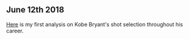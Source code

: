 ## June 12th 2018

[Here](files/kobeanalysis.html) is my first analysis on Kobe Bryant's shot selection throughout his career.
